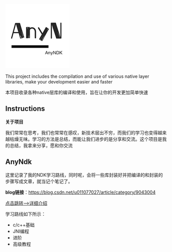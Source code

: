![logo](art/anyNDK.png)

This project includes the compilation and use of various native layer libraries, make your development easier and faster

本项目收录各种native层库的编译和使用，旨在让你的开发更加简单快速

## Instructions

**关于项目**

我们常常在思考，我们也常常在感叹，新技术层出不穷，而我们的学习也变得越来越枯燥无味。学习的方法是总结，而能让我们进步的是分享和交流。这个项目是我的总结，我拿来分享，愿和你交流



## AnyNdk

这里记录了我的NDK学习路线，同时呢，会将一些库封装好并把编译的和封装的步骤写成文章，就当记个笔记了。

**blog链接**：https://blog.csdn.net/u011077027/article/category/9043004

[点击跳转-->详细介绍](markdown)

学习路线如下所示：

- c/c++基础
- JNI编程
- 进阶
- 高级教程















